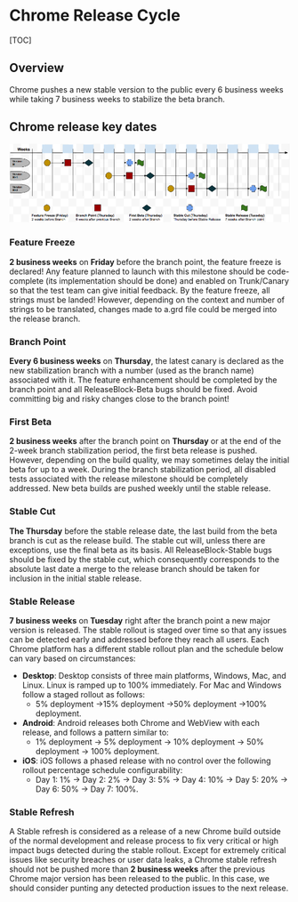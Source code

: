 # Chrome Release Cycle

[TOC]

## Overview

Chrome pushes a new stable version to the public every 6 business weeks while
taking 7 business weeks to stabilize the beta branch.

## Chrome release key dates

![Chrome release key dates](images/release_cycle.png)

### Feature Freeze

**2 business weeks** on **Friday** before the branch point, the feature freeze
is declared! Any feature planned to launch with this milestone should be
code-complete (its implementation should be done) and enabled on Trunk/Canary
so that the test team can give initial feedback. By the feature freeze, all
strings must be landed! However, depending on the context and number of strings
to be translated, changes made to a.grd file could be merged into the release
branch.

### Branch Point

**Every 6 business weeks** on **Thursday**, the latest canary is declared as the
new stabilization branch with a number (used as the branch name) associated with
it. The feature enhancement should be completed by the branch point and all
ReleaseBlock-Beta bugs should be fixed. Avoid committing big and risky changes
close to the branch point!

### First Beta

**2 business weeks** after the branch point on **Thursday** or at the end of the
2-week branch stabilization period, the first beta release is pushed. However,
depending on the build quality, we may sometimes delay the initial beta for up
to a week. During the branch stabilization period, all disabled tests associated
with the release milestone should be completely addressed. New beta builds are
pushed weekly until the stable release.

### Stable Cut

**The Thursday** before the stable release date, the last build from the beta
branch is cut as the release build. The stable cut will, unless there are
exceptions, use the final beta as its basis. All ReleaseBlock-Stable bugs should
be fixed by the stable cut, which consequently corresponds to the absolute last
date a merge to the release branch should be taken for inclusion in the initial
stable release.

### Stable Release

**7 business weeks** on **Tuesday** right after the branch point a new major
version is released. The stable rollout is staged over time so that any issues
can be detected early and addressed before they reach all users. Each Chrome
platform has a different stable rollout plan and the schedule below can vary
based on circumstances:

*  **Desktop**: Desktop consists of three main platforms, Windows, Mac, and
Linux. Linux is ramped up to 100% immediately. For Mac and Windows follow a
staged rollout as follows:
    * 5% deployment ->15% deployment ->50% deployment ->100% deployment.
*  **Android**: Android releases both Chrome and WebView with each release, and
follows a pattern similar to:
    * 1% deployment -> 5% deployment -> 10% deployment -> 50% deployment
    -> 100% deployment.
*  **iOS**: iOS follows a phased release with no control over the following
rollout percentage schedule configurability:
    * Day 1: 1% -> Day 2: 2% -> Day 3: 5% -> Day 4: 10% -> Day 5: 20%
    -> Day 6: 50% -> Day 7: 100%.

### Stable Refresh

A Stable refresh is considered as a release of a new Chrome build outside of the
normal development and release process to fix very critical or high impact bugs
detected during the stable rollout. Except for extremely critical issues like
security breaches or user data leaks, a Chrome stable refresh should not be
pushed more than **2 business weeks** after the previous Chrome major version
has been released to the public. In this case, we should consider punting any
detected production issues to the next release.
